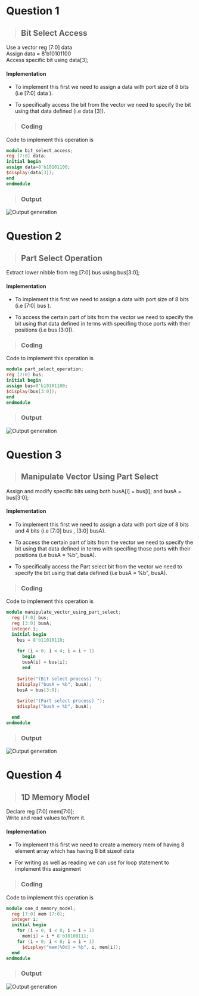 # Question 1
> ## Bit Select Access
 Use a vector reg [7:0] data  
 Assign data = 8'b10101100  
 Access specific bit using data[3];  
#### Implementation

+ To implement this first we need to assign a data with port size of 8 bits (i.e [7:0] data ).

+ To specifically access the bit from the vector we need to specify the bit using that data defined (i.e data [3]). 

> ### Coding
Code to implement this operation is
```verilog
module bit_select_access;
reg [7:0] data;
initial begin
assign data=8'b10101100;
$display(data[3]);
end
endmodule
```
> ### Output
![Output generation]("c:\Users\sriba\AppData\Local\Microsoft\Windows\INetCache\IE\ACSF19L2\IMG-20250529-WA0009[1].jpg")

 # Question 2
> ## Part Select Operation
 Extract lower nibble from reg [7:0] bus using bus[3:0];  
#### Implementation
+ To implement this first we need to assign a data with port size of 8 bits (i.e [7:0] bus ).

+ To access the certain part of bits from the vector we need to specify the bit using that data defined in terms with specifing those ports with their positions (i.e bus [3:0]). 

> ### Coding
Code to implement this operation is
```verilog
module part_select_operation;
reg [7:0] bus;
initial begin
assign bus=8'b10101100;
$display(bus[3:0]);
end
endmodule
```
> ### Output
![Output generation]("c:\Users\sriba\AppData\Local\Microsoft\Windows\INetCache\IE\Z97IE2JB\IMG-20250529-WA0008[1].jpg")

 # Question 3
> ## Manipulate Vector Using Part Select
 Assign and modify specific bits using both busA[i] = bus[i]; and busA = bus[3:0];  

#### Implementation
+ To implement this first we need to assign a data with port size of 8 bits and 4 bits  (i.e [7:0] bus , [3:0] busA).

+ To access the certain part of bits from the vector we need to specify the bit using that data defined in terms with specifing those ports with their positions (i.e busA = %b", busA). 

+ To specifically access the Part select bit from the vector we need to specify the bit using that data defined (i.e busA = %b", busA). 

> ### Coding
Code to implement this operation is
```verilog
module manipulate_vector_using_part_select;
  reg [7:0] bus;
  reg [3:0] busA;  
  integer i;
  initial begin
    bus = 8'b11010110;
    
    for (i = 0; i < 4; i = i + 1)
      begin
      busA[i] = bus[i];
      end
    
    $write("(Bit select process) ");
    $display("busA = %b", busA);
    busA = bus[3:0];
    
    $write("(Part select process) ");
    $display("busA = %b", busA);

  end
endmodule
```
> ### Output
![Output generation]("c:\Users\sriba\AppData\Local\Microsoft\Windows\INetCache\IE\RQ143D6U\IMG-20250529-WA0007[1].jpg")

# Question 4
> ## 1D Memory Model
 Declare reg [7:0] mem[7:0];  
 Write and read values to/from it.  

#### Implementation
+ To implement this first we need to create a memory mem of having 8 element array which has having 8 bit sizeof data

+  For writing as well as reading we can use for loop statement to implement this assignment 

> ### Coding
Code to implement this operation is
```verilog
module one_d_memory_model;
  reg [7:0] mem [7:0];
  integer i;
  initial begin
    for (i = 0; i < 8; i = i + 1)
      mem[i] = i * 8'b10100111;
    for (i = 0; i < 8; i = i + 1)
      $display("mem[%0d] = %b", i, mem[i]);
  end
endmodule
```
> ### Output
![Output generation]("C:\Users\sriba\AppData\Local\Microsoft\Windows\INetCache\IE\ACSF19L2\IMG-20250529-WA0006[1].jpg")
